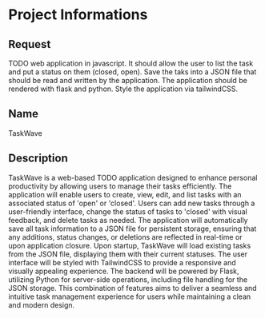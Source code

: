 # Project Informations

## Request
TODO web application in javascript. It should allow the user to list the task and put a status on them (closed, open). Save the taks into a JSON file that should be read and written by the application. The application should be rendered with flask and python. Style the application via tailwindCSS.

## Name
TaskWave

## Description
TaskWave is a web-based TODO application designed to enhance personal productivity by allowing users to manage their tasks efficiently. The application will enable users to create, view, edit, and list tasks with an associated status of 'open' or 'closed'. Users can add new tasks through a user-friendly interface, change the status of tasks to 'closed' with visual feedback, and delete tasks as needed. The application will automatically save all task information to a JSON file for persistent storage, ensuring that any additions, status changes, or deletions are reflected in real-time or upon application closure. Upon startup, TaskWave will load existing tasks from the JSON file, displaying them with their current statuses. The user interface will be styled with TailwindCSS to provide a responsive and visually appealing experience. The backend will be powered by Flask, utilizing Python for server-side operations, including file handling for the JSON storage. This combination of features aims to deliver a seamless and intuitive task management experience for users while maintaining a clean and modern design.

